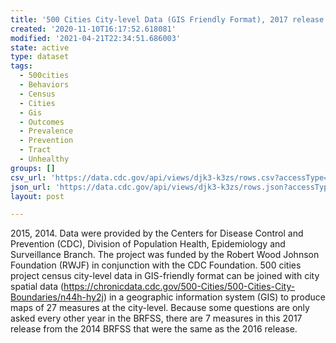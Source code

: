 ```yaml
---
title: '500 Cities City-level Data (GIS Friendly Format), 2017 release'
created: '2020-11-10T16:17:52.618081'
modified: '2021-04-21T22:34:51.686003'
state: active
type: dataset
tags:
  - 500cities
  - Behaviors
  - Census
  - Cities
  - Gis
  - Outcomes
  - Prevalence
  - Prevention
  - Tract
  - Unhealthy
groups: []
csv_url: 'https://data.cdc.gov/api/views/djk3-k3zs/rows.csv?accessType=DOWNLOAD'
json_url: 'https://data.cdc.gov/api/views/djk3-k3zs/rows.json?accessType=DOWNLOAD'
layout: post

---
```

2015, 2014. Data were provided by the Centers for Disease Control and Prevention (CDC), Division of Population Health, Epidemiology and Surveillance Branch. The project was funded by the Robert Wood Johnson Foundation (RWJF) in conjunction with the CDC Foundation. 500 cities project census city-level data in GIS-friendly format can be joined with city spatial data (https://chronicdata.cdc.gov/500-Cities/500-Cities-City-Boundaries/n44h-hy2j) in a geographic information system (GIS) to produce maps of 27 measures at the city-level. Because some questions are only asked every other year in the BRFSS, there are 7 measures in this 2017 release from the 2014 BRFSS that were the same as the 2016 release.
